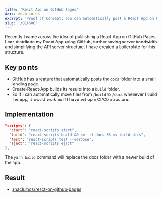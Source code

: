 ```yaml
---
title: 'React App on GitHub Pages'
date: 2020-10-05
excerpt: 'Proof of Concept: You can automatically post a React App on GitHub Pages.'
slug: '/01460C'
---
```


Recently I came across the idea of publishing a React App on GitHub Pages. I can distribute my React App using GitHub, further saving server bandwidth and simplifying the API server structure. I have created a boilerplate for this structure.

## Key points

- GitHub has a [feature](https://pages.github.com/) that automatically posts the `docs` folder into a small landing page.
- Create-React-App builds its results into a `build` folder.
- So if I can automatically move files from `/build` to `/docs` whenever I build the app, it would work as if I have set up a CI/CD structure.

## Implementation

```json
"scripts": {
  "start": "react-scripts start",
  "build": "react-scripts build && rm -rf docs && mv build docs",
  "test": "react-scripts test --verbose",
  "eject": "react-scripts eject"
},
```

The `yarn build` command will replace the docs folder with a newer build of the app.

## Result

- [anaclumos/react-on-github-pages](https://github.com/anaclumos/react-on-github-pages)

